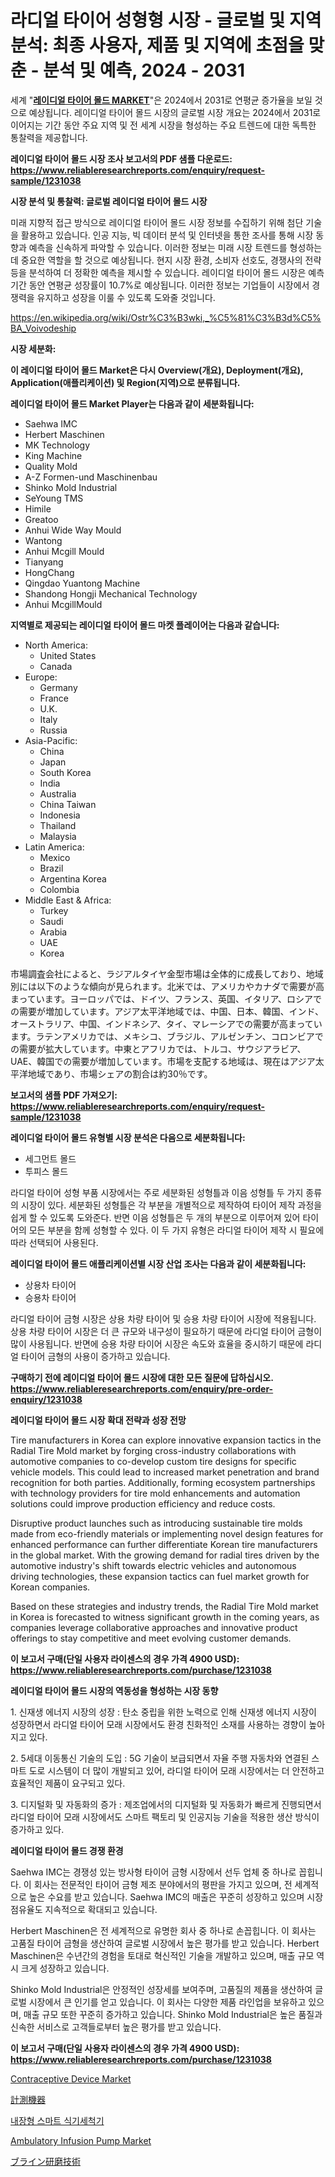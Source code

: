 <p><h1>라디얼 타이어 성형형 시장 - 글로벌 및 지역 분석: 최종 사용자, 제품 및 지역에 초점을 맞춘 - 분석 및 예측, 2024 - 2031</h1></p><p>세계 "<strong><a href="https://www.reliableresearchreports.com/radial-tire-mold-r1231038">레이디얼 타이어 몰드 MARKET</a></strong>"은 2024에서 2031로 연평균 증가율을 보일 것으로 예상됩니다. 레이디얼 타이어 몰드 시장의 글로벌 시장 개요는 2024에서 2031로 이어지는 기간 동안 주요 지역 및 전 세계 시장을 형성하는 주요 트렌드에 대한 독특한 통찰력을 제공합니다.</p>
<p><strong>레이디얼 타이어 몰드 시장 조사 보고서의 PDF 샘플 다운로드: <a href="https://www.reliableresearchreports.com/enquiry/request-sample/1231038">https://www.reliableresearchreports.com/enquiry/request-sample/1231038</a></strong></p>
<p><strong>시장 분석 및 통찰력: 글로벌 레이디얼 타이어 몰드 시장</strong></p>
<p><p>미래 지향적 접근 방식으로 레이디얼 타이어 몰드 시장 정보를 수집하기 위해 첨단 기술을 활용하고 있습니다. 인공 지능, 빅 데이터 분석 및 인터넷을 통한 조사를 통해 시장 동향과 예측을 신속하게 파악할 수 있습니다. 이러한 정보는 미래 시장 트렌드를 형성하는 데 중요한 역할을 할 것으로 예상됩니다. 현지 시장 환경, 소비자 선호도, 경쟁사의 전략 등을 분석하여 더 정확한 예측을 제시할 수 있습니다. 레이디얼 타이어 몰드 시장은 예측 기간 동안 연평균 성장률이 10.7%로 예상됩니다. 이러한 정보는 기업들이 시장에서 경쟁력을 유지하고 성장을 이룰 수 있도록 도와줄 것입니다.</p></p>
<p><a href="%7CAUTHORITHY_DOMAIN_URL%7C">https://en.wikipedia.org/wiki/Ostr%C3%B3wki,_%C5%81%C3%B3d%C5%BA_Voivodeship</a></p>
<p><strong>시장 세분화:</strong></p>
<p><strong>이 레이디얼 타이어 몰드 Market은 다시 Overview(개요), Deployment(개요), Application(애플리케이션) 및 Region(지역)으로 분류됩니다.</strong></p>
<p><strong>레이디얼 타이어 몰드 Market Player는 다음과 같이 세분화됩니다:</strong></p>
<p><ul><li>Saehwa IMC</li><li>Herbert Maschinen</li><li>MK Technology</li><li>King Machine</li><li>Quality Mold</li><li>A-Z Formen-und Maschinenbau</li><li>Shinko Mold Industrial</li><li>SeYoung TMS</li><li>Himile</li><li>Greatoo</li><li>Anhui Wide Way Mould</li><li>Wantong</li><li>Anhui Mcgill Mould</li><li>Tianyang</li><li>HongChang</li><li>Qingdao Yuantong Machine</li><li>Shandong Hongji Mechanical Technology</li><li>Anhui McgillMould</li></ul></p>
<p><strong>지역별로 제공되는 레이디얼 타이어 몰드 마켓 플레이어는 다음과 같습니다:</strong></p>
<p><ul>
    <li>
        North America:
        <ul>
            <li>United States</li>
            <li>Canada</li>
        </ul>
    </li>
    <li>
        Europe:
        <ul>
            <li>Germany</li>
            <li>France</li>
            <li>U.K.</li>
            <li>Italy</li>
            <li>Russia</li>
        </ul>
    </li>
    <li>
        Asia-Pacific:
        <ul>
            <li>China</li>
            <li>Japan</li>
            <li>South Korea</li>
            <li>India</li>
            <li>Australia</li>
            <li>China Taiwan</li>
            <li>Indonesia</li>
            <li>Thailand</li>
            <li>Malaysia</li>
        </ul>
    </li>
    <li>
        Latin America:
        <ul>
            <li>Mexico</li>
            <li>Brazil</li>
            <li>Argentina Korea</li>
            <li>Colombia</li>
        </ul>
    </li>
    <li>
        Middle East & Africa:
        <ul>
            <li>Turkey</li>
            <li>Saudi</li>
            <li>Arabia</li>
            <li>UAE</li>
            <li>Korea</li>
        </ul>
    </li>
    </ul></p>
<p><p>市場調査会社によると、ラジアルタイヤ金型市場は全体的に成長しており、地域別には以下のような傾向が見られます。北米では、アメリカやカナダで需要が高まっています。ヨーロッパでは、ドイツ、フランス、英国、イタリア、ロシアでの需要が増加しています。アジア太平洋地域では、中国、日本、韓国、インド、オーストラリア、中国、インドネシア、タイ、マレーシアでの需要が高まっています。ラテンアメリカでは、メキシコ、ブラジル、アルゼンチン、コロンビアでの需要が拡大しています。中東とアフリカでは、トルコ、サウジアラビア、UAE、韓国での需要が増加しています。市場を支配する地域は、現在はアジア太平洋地域であり、市場シェアの割合は約30％です。</p></p>
<p><strong>보고서의 샘플 PDF 가져오기: <a href="https://www.reliableresearchreports.com/enquiry/request-sample/1231038">https://www.reliableresearchreports.com/enquiry/request-sample/1231038</a></strong></p>
<p><strong>레이디얼 타이어 몰드 유형별 시장 분석은 다음으로 세분화됩니다:</strong></p>
<p><ul><li>세그먼트 몰드</li><li>투피스 몰드</li></ul></p>
<p><p>라디얼 타이어 성형 부품 시장에서는 주로 세분화된 성형틀과 이음 성형틀 두 가지 종류의 시장이 있다. 세분화된 성형틀은 각 부분을 개별적으로 제작하여 타이어 제작 과정을 쉽게 할 수 있도록 도와준다. 반면 이음 성형틀은 두 개의 부분으로 이루어져 있어 타이어의 모든 부분을 함께 성형할 수 있다. 이 두 가지 유형은 라디얼 타이어 제작 시 필요에 따라 선택되어 사용된다.</p></p>
<p><strong>레이디얼 타이어 몰드 애플리케이션별 시장 산업 조사는 다음과 같이 세분화됩니다:</strong></p>
<p><ul><li>상용차 타이어</li><li>승용차 타이어</li></ul></p>
<p><p>라디얼 타이어 금형 시장은 상용 차량 타이어 및 승용 차량 타이어 시장에 적용됩니다. 상용 차량 타이어 시장은 더 큰 규모와 내구성이 필요하기 때문에 라디얼 타이어 금형이 많이 사용됩니다. 반면에 승용 차량 타이어 시장은 속도와 효율을 중시하기 때문에 라디얼 타이어 금형의 사용이 증가하고 있습니다.</p></p>
<p><strong>구매하기 전에 레이디얼 타이어 몰드 시장에 대한 모든 질문에 답하십시오. <a href="https://www.reliableresearchreports.com/enquiry/pre-order-enquiry/1231038">https://www.reliableresearchreports.com/enquiry/pre-order-enquiry/1231038</a></strong></p>
<p><strong>레이디얼 타이어 몰드 시장 확대 전략과 성장 전망</strong></p>
<p><p>Tire manufacturers in Korea can explore innovative expansion tactics in the Radial Tire Mold market by forging cross-industry collaborations with automotive companies to co-develop custom tire designs for specific vehicle models. This could lead to increased market penetration and brand recognition for both parties. Additionally, forming ecosystem partnerships with technology providers for tire mold enhancements and automation solutions could improve production efficiency and reduce costs.</p><p>Disruptive product launches such as introducing sustainable tire molds made from eco-friendly materials or implementing novel design features for enhanced performance can further differentiate Korean tire manufacturers in the global market. With the growing demand for radial tires driven by the automotive industry's shift towards electric vehicles and autonomous driving technologies, these expansion tactics can fuel market growth for Korean companies.</p><p>Based on these strategies and industry trends, the Radial Tire Mold market in Korea is forecasted to witness significant growth in the coming years, as companies leverage collaborative approaches and innovative product offerings to stay competitive and meet evolving customer demands.</p></p>
<p><strong>이 보고서 구매(단일 사용자 라이센스의 경우 가격 4900 USD): <a href="https://www.reliableresearchreports.com/purchase/1231038">https://www.reliableresearchreports.com/purchase/1231038</a></strong></p>
<p><strong>레이디얼 타이어 몰드 시장의 역동성을 형성하는 시장 동향</strong></p>
<p><p>1. 신재생 에너지 시장의 성장 : 탄소 중립을 위한 노력으로 인해 신재생 에너지 시장이 성장하면서 라디얼 타이어 모래 시장에서도 환경 친화적인 소재를 사용하는 경향이 높아지고 있다.</p><p>2. 5세대 이동통신 기술의 도입 : 5G 기술이 보급되면서 자율 주행 자동차와 연결된 스마트 도로 시스템이 더 많이 개발되고 있어, 라디얼 타이어 모래 시장에서는 더 안전하고 효율적인 제품이 요구되고 있다.</p><p>3. 디지털화 및 자동화의 증가 : 제조업에서의 디지털화 및 자동화가 빠르게 진행되면서 라디얼 타이어 모래 시장에서도 스마트 팩토리 및 인공지능 기술을 적용한 생산 방식이 증가하고 있다.</p></p>
<p><strong>레이디얼 타이어 몰드 경쟁 환경</strong></p>
<p><p>Saehwa IMC는 경쟁성 있는 방사형 타이어 금형 시장에서 선두 업체 중 하나로 꼽힙니다. 이 회사는 전문적인 타이어 금형 제조 분야에서의 평판을 가지고 있으며, 전 세계적으로 높은 수요를 받고 있습니다. Saehwa IMC의 매출은 꾸준히 성장하고 있으며 시장 점유율도 지속적으로 확대되고 있습니다.</p><p>Herbert Maschinen은 전 세계적으로 유명한 회사 중 하나로 손꼽힙니다. 이 회사는 고품질 타이어 금형을 생산하여 글로벌 시장에서 높은 평가를 받고 있습니다. Herbert Maschinen은 수년간의 경험을 토대로 혁신적인 기술을 개발하고 있으며, 매출 규모 역시 크게 성장하고 있습니다.</p><p>Shinko Mold Industrial은 안정적인 성장세를 보여주며, 고품질의 제품을 생산하여 글로벌 시장에서 큰 인기를 얻고 있습니다. 이 회사는 다양한 제품 라인업을 보유하고 있으며, 매출 규모 또한 꾸준히 증가하고 있습니다. Shinko Mold Industrial은 높은 품질과 신속한 서비스로 고객들로부터 높은 평가를 받고 있습니다.</p></p>
<p><strong>이 보고서 구매(단일 사용자 라이센스의 경우 가격 4900 USD): <a href="https://www.reliableresearchreports.com/purchase/1231038">https://www.reliableresearchreports.com/purchase/1231038</a></strong></p>
<p><p><a href="https://medium.com/@paulmcglynn6456/global-contraceptive-device-market-opportunities-and-forecast-for-period-from-2024-to-2031-f48e1d74c50e">Contraceptive Device Market</a></p><p><a href="https://medium.com/@reyeshowell655/%E6%B8%AC%E5%AE%9A%E5%99%A8%E5%B8%82%E5%A0%B4%E3%81%AE%E5%8B%95%E5%90%91%E3%82%92%E6%8E%A2%E3%82%8B-%E3%82%B0%E3%83%AD%E3%83%BC%E3%83%90%E3%83%AB%E3%81%AA%E3%83%88%E3%83%AC%E3%83%B3%E3%83%89%E3%81%A8%E5%B0%86%E6%9D%A5%E3%81%AE%E6%88%90%E9%95%B7%E8%A6%8B%E9%80%9A%E3%81%97-2024%E5%B9%B4-2031%E5%B9%B4-%E3%81%8C143%E3%83%9A%E3%83%BC%E3%82%B8%E3%81%A7%E3%82%AB%E3%83%90%E3%83%BC%E3%81%95%E3%82%8C%E3%81%A6%E3%81%84%E3%81%BE%E3%81%99-7e6d9541aac8">計測機器</a></p><p><a href="https://github.com/KellyLyncyh543964/Market-Research-Report-List-3/blob/main/7707140101429.md">내장형 스마트 식기세척기</a></p><p><a href="https://medium.com/@fosterfahey1016/deep-dive-into-the-ambulatory-infusion-pump-market-itstrends-market-segmentation-and-f764939e5af3">Ambulatory Infusion Pump Market</a></p><p><a href="https://github.com/zjkmgcs938405/Market-Research-Report-List-4/blob/main/763037181760.md">ブライン研磨技術</a></p></p>